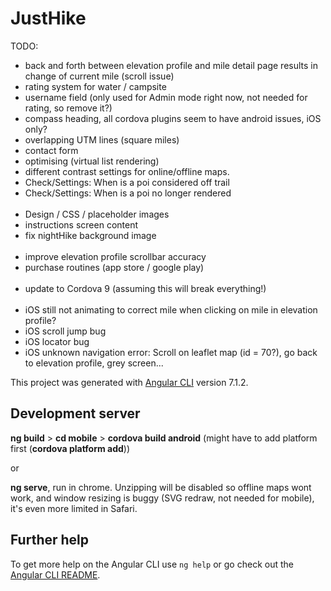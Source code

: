 # JustHike

TODO:

- back and forth between elevation profile and mile detail page results in change of current mile (scroll issue)
- rating system for water / campsite
- username field (only used for Admin mode right now, not needed for rating, so remove it?)
- compass heading, all cordova plugins seem to have android issues, iOS only?
- overlapping UTM lines (square miles)
- contact form
- optimising (virtual list rendering)
- different contrast settings for online/offline maps.
- Check/Settings: When is a poi considered off trail
- Check/Settings: When is a poi no longer rendered
<br/><br/>
- Design / CSS / placeholder images
- instructions screen content
- fix nightHike background image
<br/><br/>
- improve elevation profile scrollbar accuracy
- purchase routines (app store / google play)
<br/><br/>
- update to Cordova 9 (assuming this will break everything!)
<br/><br/>
- iOS still not animating to correct mile when clicking on mile in elevation profile?
- iOS scroll jump bug
- iOS locator bug
- iOS unknown navigation error: Scroll on leaflet map (id = 70?), go back to elevation profile, grey screen...

This project was generated with [Angular CLI](https://github.com/angular/angular-cli) version 7.1.2.

## Development server


<b>ng build</b> > <b>cd mobile</b> > <b>cordova build android</b> (might have to add platform first (<b>cordova platform add</b>))

or

<b>ng serve</b>, run in chrome. Unzipping will be disabled so offline maps wont work, and window resizing is buggy (SVG redraw, not needed for mobile), it's even more limited in Safari.

## Further help

To get more help on the Angular CLI use `ng help` or go check out the [Angular CLI README](https://github.com/angular/angular-cli/blob/master/README.md).

